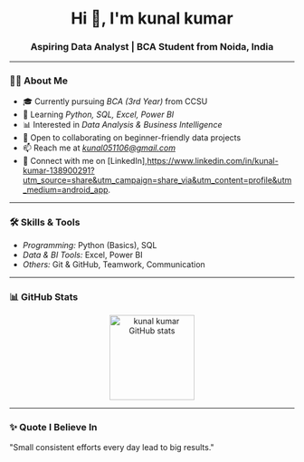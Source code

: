 <h1 align="center">Hi 👋, I'm kunal kumar</h1>
<h3 align="center">Aspiring Data Analyst | BCA Student from Noida, India</h3>

---

### 👨‍💻 About Me
- 🎓 Currently pursuing *BCA (3rd Year)* from CCSU  
- 🌱 Learning *Python, SQL, Excel, Power BI*  
- 📊 Interested in *Data Analysis & Business Intelligence*  
- 🤝 Open to collaborating on beginner-friendly data projects  
- 📫 Reach me at *kunal051106@gmail.com*  
- 🔗 Connect with me on [LinkedIn],https://www.linkedin.com/in/kunal-kumar-138900291?utm_source=share&utm_campaign=share_via&utm_content=profile&utm_medium=android_app.  

---

### 🛠 Skills & Tools
- *Programming:* Python (Basics), SQL  
- *Data & BI Tools:* Excel, Power BI  
- *Others:* Git & GitHub, Teamwork, Communication  

---

### 📊 GitHub Stats
<p align="center">
  <img src="https://github-readme-stats.vercel.app/api?username=your-username&show_icons=true&theme=tokyonight" alt="kunal kumar GitHub stats" height="150"/>
</p>

---

### ✨ Quote I Believe In
"Small consistent efforts every day lead to big results."
